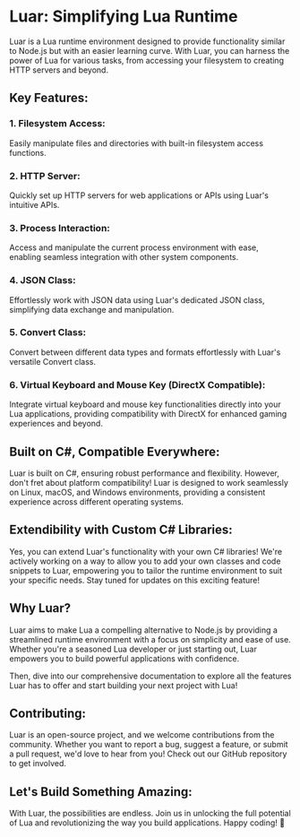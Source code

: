 # Luar: Simplifying Lua Runtime

Luar is a Lua runtime environment designed to provide functionality similar to Node.js but with an easier learning curve. With Luar, you can harness the power of Lua for various tasks, from accessing your filesystem to creating HTTP servers and beyond. 

## Key Features:

### 1. Filesystem Access:
Easily manipulate files and directories with built-in filesystem access functions.

### 2. HTTP Server:
Quickly set up HTTP servers for web applications or APIs using Luar's intuitive APIs.

### 3. Process Interaction:
Access and manipulate the current process environment with ease, enabling seamless integration with other system components.

### 4. JSON Class:
Effortlessly work with JSON data using Luar's dedicated JSON class, simplifying data exchange and manipulation.

### 5. Convert Class:
Convert between different data types and formats effortlessly with Luar's versatile Convert class.

### 6. Virtual Keyboard and Mouse Key (DirectX Compatible):
Integrate virtual keyboard and mouse key functionalities directly into your Lua applications, providing compatibility with DirectX for enhanced gaming experiences and beyond.

## Built on C#, Compatible Everywhere:

Luar is built on C#, ensuring robust performance and flexibility. However, don't fret about platform compatibility! Luar is designed to work seamlessly on Linux, macOS, and Windows environments, providing a consistent experience across different operating systems.

## Extendibility with Custom C# Libraries:

Yes, you can extend Luar's functionality with your own C# libraries! We're actively working on a way to allow you to add your own classes and code snippets to Luar, empowering you to tailor the runtime environment to suit your specific needs. Stay tuned for updates on this exciting feature!

## Why Luar?

Luar aims to make Lua a compelling alternative to Node.js by providing a streamlined runtime environment with a focus on simplicity and ease of use. Whether you're a seasoned Lua developer or just starting out, Luar empowers you to build powerful applications with confidence.

Then, dive into our comprehensive documentation to explore all the features Luar has to offer and start building your next project with Lua!

## Contributing:

Luar is an open-source project, and we welcome contributions from the community. Whether you want to report a bug, suggest a feature, or submit a pull request, we'd love to hear from you! Check out our GitHub repository to get involved.


## Let's Build Something Amazing:

With Luar, the possibilities are endless. Join us in unlocking the full potential of Lua and revolutionizing the way you build applications. Happy coding! 🚀
